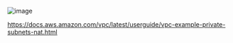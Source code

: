 
![image](https://github.com/user-attachments/assets/7e43e854-e200-40a2-8683-adf6aecfa1c0)



https://docs.aws.amazon.com/vpc/latest/userguide/vpc-example-private-subnets-nat.html
